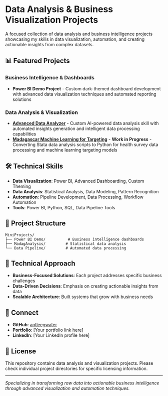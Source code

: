 # Data Analysis & Business Visualization Projects

A focused collection of data analysis and business intelligence projects showcasing my skills in data visualization, automation, and creating actionable insights from complex datasets.

## 📊 Featured Projects

### Business Intelligence & Dashboards
- **Power BI Demo Project** - Custom dark-themed dashboard development with advanced data visualization techniques and automated reporting solutions

### Data Analysis & Visualization
- **[Advanced Data Analyzer](./claudeskills/advanced-data-analyzer/)** - Custom AI-powered data analysis skill with automated insights generation and intelligent data processing capabilities
- **[Madagascar Machine Learning for Targeting](./MadagAnalysis/PythonConversion/)** - **Work in Progress** - Converting Stata data analysis scripts to Python for health survey data processing and machine learning targeting models

## 🛠️ Technical Skills

- **Data Visualization**: Power BI, Advanced Dashboarding, Custom Theming
- **Data Analysis**: Statistical Analysis, Data Modeling, Pattern Recognition
- **Automation**: Pipeline Development, Data Processing, Workflow Automation
- **Tools**: Power BI, Python, SQL, Data Pipeline Tools

## 📁 Project Structure

```
MiniProjects/
├── Power BI Demo/          # Business intelligence dashboards
├── MadagAnalysis/         # Statistical data analysis
└── Data Pipeline/         # Automated data processing
```

## 🎯 Technical Approach

- **Business-Focused Solutions**: Each project addresses specific business challenges
- **Data-Driven Decisions**: Emphasis on creating actionable insights from data
- **Scalable Architecture**: Built systems that grow with business needs

## 🤝 Connect

- **GitHub**: [antleegwater](https://github.com/antleegwater)
- **Portfolio**: [Your portfolio link here]
- **LinkedIn**: [Your LinkedIn profile here]

## 📝 License

This repository contains data analysis and visualization projects. Please check individual project directories for specific licensing information.

---

*Specializing in transforming raw data into actionable business intelligence through advanced visualization and automation techniques.*